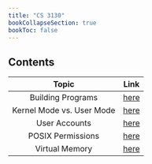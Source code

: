 ```yaml
---
title: "CS 3130"
bookCollapseSection: true
bookToc: false
---
```


## Contents

|Topic|Link|
|:--:|:--:|
|Building Programs|[here](/notes/cs3130/building-programs)|
|Kernel Mode vs. User Mode|[here](/notes/cs3130/kernel-mode-vs-user-mode)|
|User Accounts|[here](/notes/cs3130/user-accounts)|
|POSIX Permissions|[here](/notes/cs3130/posix-permissions)|
|Virtual Memory|[here](/notes/cs3130/virtual-memory)|
